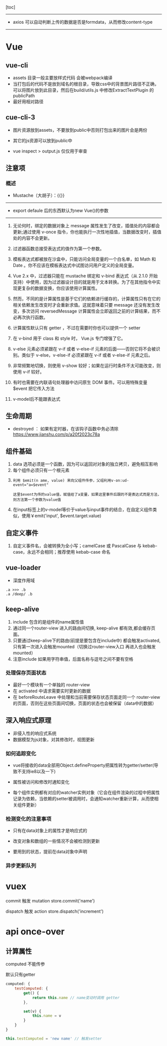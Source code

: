 [toc]

---

- axios 可以自动判断上传的数据是否是formdata，从而修改content-type

---

# Vue

## vue-cli
- assets 目录一般主要放样式代码 会被webpack编译
- 当打包后的代码不是放到域名的根目录，导致css中的背景图片路径不正确，可以将图片放到此目录，然后在build/utils.js 中修改ExtractTextPlugin 的 publicPath
- 最好用相对路径

## cue-cli-3
- 图片资源放到assets，不要放到public中否则打包出来的图片会是两份
- 其它的js资源可以放到public中

- vue inspect > output.js 仅仅用于审查


## 注意项

### 概述

- Mustache（大胡子）：{{}}  

---
- export defaule 后的东西默认为new Vue()的参数  

---
1. 无论何时，绑定的数据对象上 message 属性发生了改变，插值处的内容都会更新;通过使用 v-once 指令，你也能执行一次性地插值，当数据改变时，插值处的内容不会更新。

2. 过滤器函数总接受表达式的值作为第一个参数。

3. 模板表达式都被放在沙盒中，只能访问全局变量的一个白名单，如 Math 和 Date 。你不应该在模板表达式中试图访问用户定义的全局变量。

4. Vue 2.x 中，过滤器只能在 mustache 绑定和 v-bind 表达式（从 2.1.0 开始支持）中使用，因为过滤器设计目的就是用于文本转换。为了在其他指令中实现更复杂的数据变换，你应该使用计算属性。

5. 然而，不同的是计算属性是基于它们的依赖进行缓存的，计算属性只有在它的相关依赖发生改变时才会重新求值。这就意味着只要 message 还没有发生改变，多次访问 reversedMessage 计算属性会立即返回之前的计算结果，而不必再次执行函数。

6. 计算属性默认只有 getter ，不过在需要时你也可以提供一个 setter 

7. 在 v-bind 用于 class 和 style 时， Vue.js 专门增强了它。

8. v-else 元素必须紧跟在 v-if 或者 v-else-if 元素的后面——否则它将不会被识别。类似于 v-else，v-else-if 必须紧跟在 v-if 或者 v-else-if 元素之后。

9. 非常频繁地切换，则使用 v-show 较好；如果在运行时条件不太可能改变，则使用 v-if 较好。

10. 有时也需要在内联语句处理器中访问原生 DOM 事件。可以用特殊变量 $event 把它传入方法

11. v-model后不能跟表达式

## 生命周期 
- destroyed ： 如果有定时器，在该钩子函数中务必清除
https://www.jianshu.com/p/a20f2023c78a


## 组件基础
1. data 选项必须是一个函数，因为可以返回对对象的独立拷贝，避免相互影响
2. 每个组件必须只有一个根元素
3. 
    ```
    利用 $emit(n ame, value) 来向父组件传参，父组利用v-on:ud-event="a=$event"
    
    这里$event为传的value值，赋值给了a变量，如果这里事件后跟的不是表达式而是方法，则方法第一个参数为value值
    ```
4. 在input标签上的v-model等价于value与input事件的结合，在自定义组件类似，使用￥emit('input', $event.target.value)

## 自定义事件
1. 自定义事件名，会被转换为全小写；camelCase 或 PascalCase 与 kebab-case，永远不会相同；推荐使用 kebab-case 命名


## vue-loader

- 深度作用域 
```
.a >>> .b 
.a /deep/ .b
```

## keep-alive
1. include 包含的是组件的name属性值
2. 通过同一个router-view 进入的路由间切换, keep-alive 都有效,都会缓存页面。
3. 只要通过keep-alive下的路由(前提是要包含在include中) 都会触发activated, 只有第一次进入会触发mounted（切换过router-view入口 再进入也会触发mounted）
4. 注意include 如果用字符串值，后面名称与逗号之间不要有空格
 
### 处理保存页面状态
- 最好一个模块有一个单独的 router-view 
- 在 activated 中请求需要实时更新的数据 
- 在 beforeRouteLeave 中处理和当前需要保存状态页面走同一个 router-view 的页面，否则在这些页面间切换，页面的状态也会被保留（data中的数据）

## 深入响应式原理
 - 非侵入性的响应式系统
 - 数据模型为js对象，对其修改时，视图更新

### 如何追踪变化

- vue将接收的data全部用Object.defineProperty把属性转为getter/setter(导致不支持ie8以及一下)

- 属性被访问和修改时通知变化

- 每个组件实例都有对应的watcher实例对象（它会在组件渲染的过程中把属性记录为依赖，当依赖的setter被调用时，会通知watcher重新计算，从而使相关组件更新）

### 检测变化的注意事项

- 只有在data对象上的属性才是响应式的

- 改变对象和数组的一些情况不会被检测到更新

- 要用到的状态，提前在data对象中声明

### 异步更新队列


# vuex

commit 触发 mutation store.commit('name')

dispatch 触发 action store.dispatch('increment')

# api once-over

## 计算属性
computed 不能传参

默认只有getter
```js
computed: {
    testComputed: {
        get() {
            return this.name // name变动时调用 getter
        },

        set(v) {
            this.name = v
        }
    }
}

this.testComputed = 'new name' // 触发setter
```

